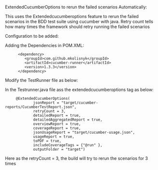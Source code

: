 ExtendedCucumberOptions to rerun the failed scenarios Automatically:


This uses the Extendedcucumberoptions feature to rerun the failed scenarios in the BDD test suite using cucumber with java.
Retry count tells how many times the framework should retry running the failed scenarios

Configuration to be added:

Adding the Dependencies in POM.XML:


          <dependency>
             <groupId>com.github.mkolisnyk</groupId>
             <artifactId>cucumber-runner</artifactId>
             <version>1.3.3</version>
          </dependency>



Modify the TestRunner file as below:


In the Testrunner.java file ass the extendedcucumberoptions tag as below:


         @ExtendedCucumberOptions(
                 jsonReport = "target/cucumber-reports/CucumberTestReport.json",
                 retryCount = 3,
                 detailedReport = true,
                 detailedAggregatedReport = true,
                 overviewReport = true,
                 coverageReport = true,
                 jsonUsageReport = "target/cucumber-usage.json",
                 usageReport = true,
                 toPDF = true,
                 includeCoverageTags = {"@run" },
                 outputFolder = "target")


   Here as the retryCount = 3, the build will try to rerun the scenarios for 3 times 

